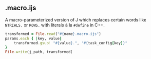 ## .macro.ijs

A macro-parameterized version of J which replaces certain words like `NTRIALS.` or `ROWS.` with literals à la `#define` in C++.

```rb
transformed = File.read("#{name}.macro.ijs")
params.each { |key, value|
    transformed.gsub! "#{value}.", "#{task_config[key]}"
}
File.write(j_path, transformed)
```
